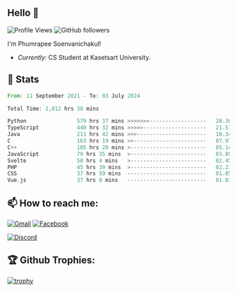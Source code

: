 
<h2>Hello 👋</h2> 

![Profile Views](https://komarev.com/ghpvc/?username=Homiez09&label=Profile%20views&color=0e75b6&style=flat)
![GitHub followers](https://img.shields.io/github/followers/HomieZ09.svg?style=social&label=Follow)


I'm Phumrapee Soenvanichakul!

- <i>Currently:</i> CS Student at Kasetsart University.

<h2>👀 Stats</h2>

<!--START_SECTION:waka-->

```rust
From: 11 September 2021 - To: 03 July 2024

Total Time: 2,012 hrs 38 mins

Python                579 hrs 37 mins >>>>>>>------------------   28.30 %
TypeScript            440 hrs 32 mins >>>>>--------------------   21.51 %
Java                  211 hrs 42 mins >>>----------------------   10.34 %
C                     163 hrs 19 mins >>-----------------------   07.97 %
C++                   105 hrs 20 mins >------------------------   05.14 %
JavaScript            79 hrs 35 mins  >------------------------   03.89 %
Svelte                50 hrs 4 mins   >------------------------   02.45 %
PHP                   45 hrs 39 mins  >------------------------   02.23 %
CSS                   37 hrs 59 mins  -------------------------   01.85 %
Vue.js                37 hrs 8 mins   -------------------------   01.81 %
```

<!--END_SECTION:waka-->

<h2>📫 How to reach me:</h2>

<a href="mailto:phumrapeesoen1@gmail.com">![Gmail](https://img.shields.io/badge/Gmail-D14836?style=for-the-badge&logo=gmail&logoColor=white)</a> 
<a href="https://web.facebook.com/phumrapee.soenvanichakul.3/">![Facebook](https://img.shields.io/badge/Facebook-4267B2?style=for-the-badge&logo=facebook&logoColor=white)</a>

<a href="https://discord.gg/EWnAEUtFVm">![Discord](https://discord.c99.nl/widget/theme-1/297740667784921089.png)</a> 

<h2>🏆 Github Trophies:</h2>

[![trophy](https://github-profile-trophy.vercel.app/?username=Homiez09&theme=discord&row=1)](https://github.com/ryo-ma/github-profile-trophy)
